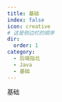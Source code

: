 ```yaml
---
title: 基础
index: false
icon: creative
# 这是侧边栏的顺序
dir:
  order: 1
category:
  - 后端指北
  - Java
  - 基础
---
```


基础

